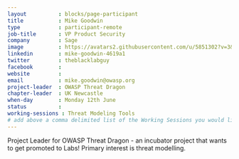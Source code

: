 ```yaml
---
layout          : blocks/page-participant
title           : Mike Goodwin
type            : participant-remote
job-title       : VP Product Security
company         : Sage
image           : https://avatars2.githubusercontent.com/u/5851302?v=3&u=5a81bc0c7ed953b5706aa70a7e3a00893928fc98&s=400
linkedin        : mike-goodwin-4619a1
twitter         : theblacklabguy
facebook        : 
website         : 
email           : mike.goodwin@owasp.org
project-leader  : OWASP Threat Dragon
chapter-leader  : UK Newcastle
when-day        : Monday 12th June
status          : 
working-sessions : Threat Modeling Tools
# add above a comma delimited list of the Working Sessions you would like to attend (use the session's title)
---
```


Project Leader for OWASP Threat Dragon - an incubator project that wants to get promoted to Labs! Primary interest is threat modelling.

